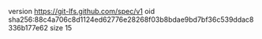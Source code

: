 version https://git-lfs.github.com/spec/v1
oid sha256:88c4a706c8d1124ed62776e28268f03b8bdae9bd7bf36c539ddac8336b177e62
size 15
